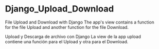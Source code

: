 # Django_Upload_Download

File Upload and Download with Django
The app's view contains a function for the file Upload and another function for the file Download.


Upload y Descarga de archivo con Django
La view de la app upload contiene una función para el Upload y otra para el Download.
